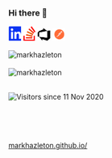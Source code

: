 ### Hi there 👋 
 [<img src="./linkedin.svg"  width="25" >](https://linkedin.com/in/markhazleton) 
 [<img src="./stackoverflow.svg"  width="25" >](https://stackoverflow.com/users/479571/markhazleton) 
 [<img src="./azuredevops.svg"  width="25" >](https://dev.azure.com/markhazleton/SampleMvcCRUD)
 [<img src="./postman.svg"  width="25" >](https://www.postman.com/markhazleton)

<div>
  <img align="center" src="https://github-readme-stats.vercel.app/api?username=markhazleton&show_icons=true&theme=dark" alt="markhazleton" />
<div/>
<br />
  
<div>
  <img align="center" src="https://github-readme-stats.vercel.app/api/top-langs/?username=markhazleton&layout=compact&hide=html&theme=dark" alt="markhazleton" />
<div/>
<br />

![Visitors since 11 Nov 2020](http://estruyf-github.azurewebsites.net/api/VisitorHit?user=markhazleton&repo=markhazleton&countColor=%237B1E7A)

<br />
<br />
<br />

[markhazleton.github.io/](https://markhazleton.github.io/)
